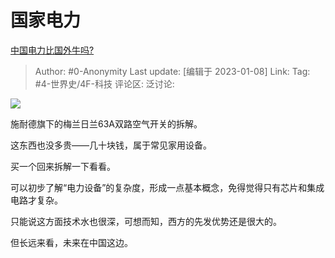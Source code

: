 # 国家电力
[中国电力比国外牛吗?](https://www.zhihu.com/question/437821271/answer/2835003016)

> Author: #0-Anonymity
> Last update: [编辑于 2023-01-08]
> Link:
> Tag: #4-世界史/4F-科技
> 评论区:
> 泛讨论:

![](https://pica.zhimg.com/50/v2-16793861495d4480659198f7771303a0_720w.jpg?source=1940ef5c)

施耐德旗下的梅兰日兰63A双路空气开关的拆解。

这东西也没多贵——几十块钱，属于常见家用设备。

买一个回来拆解一下看看。

可以初步了解“电力设备”的复杂度，形成一点基本概念，免得觉得只有芯片和集成电路才复杂。

只能说这方面技术水也很深，可想而知，西方的先发优势还是很大的。

但长远来看，未来在中国这边。
